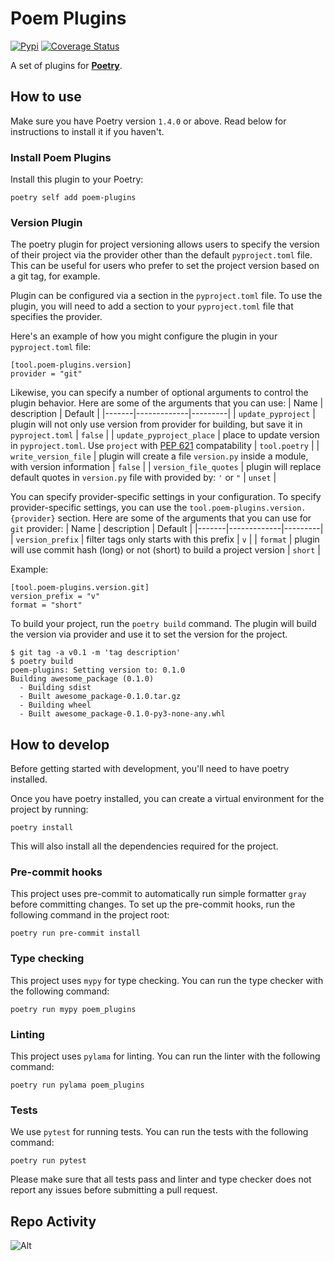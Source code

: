 # Poem Plugins

[![Pypi](https://img.shields.io/pypi/v/poem-plugins?color=%2334D058&label=pypi%20package)](https://pypi.org/project/poem-plugins)
[![Coverage Status](https://coveralls.io/repos/github/Alviner/poem-plugins/badge.svg?branch=main)](https://coveralls.io/github/Alviner/poem-plugins?branch=main)

A set of plugins for [**Poetry**](https://python-poetry.org/).

## How to use

Make sure you have Poetry version `1.4.0` or above. Read below for instructions to install it if you haven't.

### Install Poem Plugins

Install this plugin to your Poetry:

```(console)
poetry self add poem-plugins
```

### Version Plugin

The poetry plugin for project versioning allows users to specify
the version of their project via the provider other than the default `pyproject.toml` file.
This can be useful for users who prefer to set the project version based on a git tag, for example.

Plugin can be configured via a section in the `pyproject.toml` file.
To use the plugin, you will need to add a section to your `pyproject.toml`
file that specifies the provider.

Here's an example of how you might configure the plugin in your `pyproject.toml` file:

```(toml)
[tool.poem-plugins.version]
provider = "git"
```

Likewise, you can specify a number of optional arguments to control the plugin
behavior. Here are some of the arguments that you can use:
| Name | description | Default |
|-------|-------------|---------|
| `update_pyproject` | plugin will not only use version from provider for building, but save it in `pyproject.toml` | `false` |
| `update_pyproject_place` | place to update version in `pyproject.toml`. Use `project` with [PEP 621](https://packaging.python.org/en/latest/guides/writing-pyproject-toml/#version) compatability | `tool.poetry` |
| `write_version_file` | plugin will create a file `version.py` inside a module, with version information | `false` |
| `version_file_quotes` | plugin will replace default quotes in `version.py` file with provided by: `'` or `"` | `unset` |


You can specify provider-specific settings in your configuration.
To specify provider-specific settings, you can use the `tool.poem-plugins.version.{provider}` section.
Here are some of the arguments that you can use for `git` provider:
| Name | description | Default |
|-------|-------------|---------|
| `version_prefix` | filter tags only starts with this prefix | `v` |
| `format` | plugin will use commit hash (long) or not (short) to build a project version | `short` |

Example:

```(toml)
[tool.poem-plugins.version.git]
version_prefix = "v"
format = "short"
```

To build your project, run the `poetry build` command.
The plugin will build the version via provider and use it to set the version for the project.

```(console)
$ git tag -a v0.1 -m 'tag description'
$ poetry build
poem-plugins: Setting version to: 0.1.0
Building awesome_package (0.1.0)
  - Building sdist
  - Built awesome_package-0.1.0.tar.gz
  - Building wheel
  - Built awesome_package-0.1.0-py3-none-any.whl
```

## How to develop

Before getting started with development, you'll need to have poetry installed.

Once you have poetry installed, you can create a virtual environment for the project by running:

```(bash)
poetry install
```

This will also install all the dependencies required for the project.

### Pre-commit hooks

This project uses pre-commit to automatically run
simple formatter `gray` before committing changes.
To set up the pre-commit hooks, run the following
command in the project root:

```(bash)
poetry run pre-commit install
```

### Type checking

This project uses `mypy` for type checking.
You can run the type checker
with the following command:

```(bash)
poetry run mypy poem_plugins
```

### Linting

This project uses `pylama` for linting.
You can run the linter
with the following command:

```(bash)
poetry run pylama poem_plugins
```

### Tests

We use `pytest` for running tests.
You can run the tests
with the following command:

```(bash)
poetry run pytest
```

Please make sure that all tests pass and linter and type checker does not
report any issues before submitting a pull request.

## Repo Activity
![Alt](https://repobeats.axiom.co/api/embed/57f4a173f622ac131cd32a02516289b4aba64a1e.svg "Repobeats analytics image")
